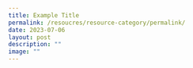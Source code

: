 ```yaml
---
title: Example Title
permalink: /resoucres/resource-category/permalink/
date: 2023-07-06
layout: post
description: ""
image: ""
---
```


